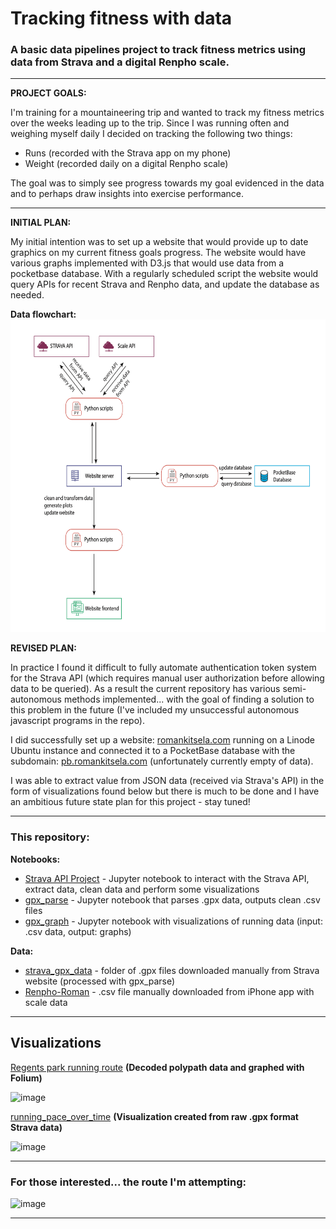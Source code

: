 # Tracking fitness with data

### A basic data pipelines project to track fitness metrics using data from Strava and a digital Renpho scale.

<hr>

**PROJECT GOALS:** 

I'm training for a mountaineering trip and wanted to track my fitness metrics over the weeks leading up to the trip. Since I was running often and weighing myself daily I decided on tracking the following two things:

- Runs (recorded with the Strava app on my phone)
- Weight (recorded daily on a digital Renpho scale)

The goal was to simply see progress towards my goal evidenced in the data and to perhaps draw insights into exercise performance.

<hr>

**INITIAL PLAN:**

My initial intention was to set up a website that would provide up to date graphics on my current fitness goals progress. The website would have various graphs implemented with D3.js that would use data from a pocketbase database. With a regularly scheduled script the website would query APIs for recent Strava and Renpho data, and update the database as needed.

**Data flowchart:**
<img src="https://github.com/Pova/tracking-fitness-with-data/blob/main/data_flowchart.png" style="height:500px"></img>

**REVISED PLAN:**

In practice I found it difficult to fully automate authentication token system for the Strava API (which requires manual user authorization before allowing data to be queried). As a result the current repository has various semi-autonomous methods implemented... with the goal of finding a solution to this problem in the future (I've included my unsuccessful autonomous javascript programs in the repo).

I did successfully set up a website: [romankitsela.com](romankitsela.com) running on a Linode Ubuntu instance and connected it to a PocketBase database with the subdomain: [pb.romankitsela.com](pb.romankitsela.com) (unfortunately currently empty of data).

I was able to extract value from JSON data (received via Strava's API) in the form of visualizations found below but there is much to be done and I have an ambitious future state plan for this project - stay tuned!

<hr>

### This repository:

**Notebooks:**
- [Strava API Project](https://github.com/Pova/tracking-fitness-with-data/blob/main/Strava%20API%20project.ipynb) - Jupyter notebook to interact with the Strava API, extract data, clean data and perform some visualizations 
- [gpx_parse](https://github.com/Pova/tracking-fitness-with-data/blob/main/strava_gpx/gpx_parse.ipynb) - Jupyter notebook that parses .gpx data, outputs clean .csv files
- [gpx_graph](https://github.com/Pova/tracking-fitness-with-data/blob/main/strava_gpx/gpx_graph.ipynb) - Jupyter notebook with visualizations of running data (input: .csv data, output: graphs) 

**Data:**
- [strava_gpx_data](https://github.com/Pova/tracking-fitness-with-data/tree/main/strava_gpx/strava_gpx_data) - folder of .gpx files downloaded manually from Strava website (processed with gpx_parse)
- [Renpho-Roman](https://github.com/Pova/tracking-fitness-with-data/blob/main/Renpho-Roman.csv) - .csv file manually downloaded from iPhone app with scale data 

<hr>

## Visualizations

[Regents park running route](https://github.com/Pova/tracking-fitness-with-data/blob/main/running_route.png) **(Decoded polypath data and graphed with Folium)**

![image](https://github.com/Pova/tracking-fitness-with-data/assets/25727048/2b95c782-6dc5-460f-b71b-2ad6956c41af)

[running_pace_over_time](https://github.com/Pova/tracking-fitness-with-data/blob/main/strava_gpx/running_pace_over_time.png) **(Visualization created from raw .gpx format Strava data)**

![image](https://github.com/Pova/tracking-fitness-with-data/assets/25727048/3c25f828-a8a3-4612-be27-6d886a5b4483)

<hr>

### For those interested... the route I'm attempting:

![image](https://github.com/Pova/tracking-fitness-with-data/assets/25727048/618d4653-cd41-4bda-94da-97ec19387dc5)

<hr>
